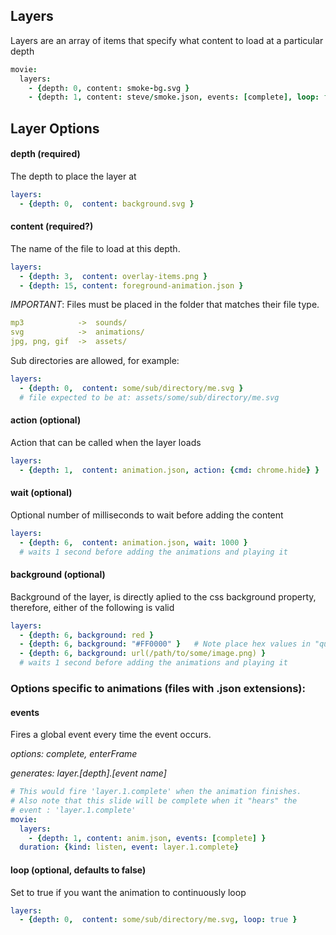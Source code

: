 ## Layers
Layers are an array of items that specify what content to load at a particular depth

```coffeescript
movie:
  layers:
    - {depth: 0, content: smoke-bg.svg }
    - {depth: 1, content: steve/smoke.json, events: [complete], loop: false}
```

## Layer Options

#### depth (required)
The depth to place the layer at
```yaml
layers:
  - {depth: 0,  content: background.svg }
```

#### content (required?)
The name of the file to load at this depth.
```yaml
layers:
  - {depth: 3,  content: overlay-items.png }
  - {depth: 15, content: foreground-animation.json }
```
_IMPORTANT_: Files must be placed in the folder that matches their file type.
```yaml
mp3            ->  sounds/
svg            ->  animations/
jpg, png, gif  ->  assets/

```
Sub directories are allowed, for example:
```yaml
layers:
  - {depth: 0,  content: some/sub/directory/me.svg }
  # file expected to be at: assets/some/sub/directory/me.svg
```



#### action (optional)
Action that can be called when the layer loads
```yaml
layers:
  - {depth: 1,  content: animation.json, action: {cmd: chrome.hide} }
```


#### wait (optional)
Optional number of milliseconds to wait before adding the content
```yaml
layers:
  - {depth: 6,  content: animation.json, wait: 1000 }
  # waits 1 second before adding the animations and playing it
```

#### background (optional)
Background of the layer, is directly aplied to the css background property, therefore, either of the following is valid
```yaml
layers:
  - {depth: 6, background: red }
  - {depth: 6, background: "#FF0000" }   # Note place hex values in "quotation" marks
  - {depth: 6, background: url(/path/to/some/image.png) }
  # waits 1 second before adding the animations and playing it
```


### Options specific to animations (files with .json extensions):

#### events
Fires a global event every time the event occurs.  

_options: complete, enterFrame_

_generates: layer.[depth].[event name]_
```yaml
# This would fire 'layer.1.complete' when the animation finishes.
# Also note that this slide will be complete when it "hears" the
# event : 'layer.1.complete'
movie:
  layers:
    - {depth: 1, content: anim.json, events: [complete] }
  duration: {kind: listen, event: layer.1.complete}  
```

#### loop (optional, defaults to false)
Set to true if you want the animation to continuously loop
```yaml
layers:
  - {depth: 0,  content: some/sub/directory/me.svg, loop: true }
```